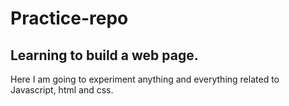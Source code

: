 # Practice-repo

## Learning to build a web page.
Here I am going to experiment  anything and everything related to Javascript,
html and css.
